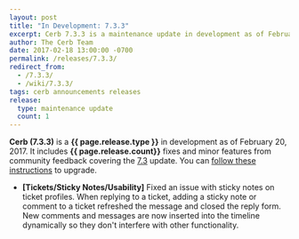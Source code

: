 ```yaml
---
layout: post
title: "In Development: 7.3.3"
excerpt: Cerb 7.3.3 is a maintenance update in development as of February 2017 with fixes and minor features from community feedback.
author: The Cerb Team
date: 2017-02-18 13:00:00 -0700
permalink: /releases/7.3.3/
redirect_from:
  - /7.3.3/
  - /wiki/7.3.3/
tags: cerb announcements releases
release:
  type: maintenance update
  count: 1
---
```


**Cerb (7.3.3)** is a **{{ page.release.type }}** in development as of February 20, 2017. It includes **{{ page.release.count}}** fixes and minor features from community feedback covering the [7.3](/releases/7.3/) update.  You can [follow these instructions](/docs/upgrading/) to upgrade.

* **[Tickets/Sticky Notes/Usability]** Fixed an issue with sticky notes on ticket profiles. When replying to a ticket, adding a sticky note or comment to a ticket refreshed the message and closed the reply form. New comments and messages are now inserted into the timeline dynamically so they don't interfere with other functionality.
